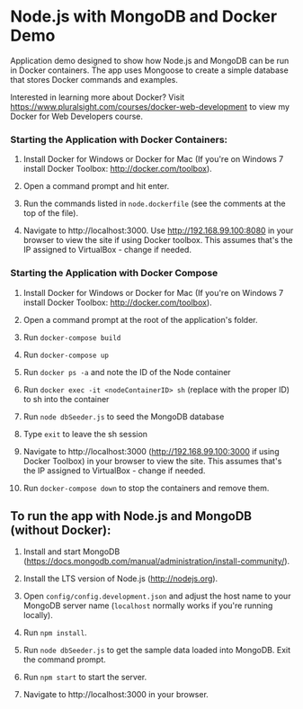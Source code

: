 # Node.js with MongoDB and Docker Demo

Application demo designed to show how Node.js and MongoDB can be run in Docker containers. 
The app uses Mongoose to create a simple database that stores Docker commands and examples. 

Interested in learning more about Docker? Visit https://www.pluralsight.com/courses/docker-web-development to view my Docker for Web Developers course.

### Starting the Application with Docker Containers:

1. Install Docker for Windows or Docker for Mac (If you're on Windows 7 install Docker Toolbox: http://docker.com/toolbox).

2. Open a command prompt and hit enter.

3. Run the commands listed in `node.dockerfile` (see the comments at the top of the file).

4. Navigate to http://localhost:3000. Use http://192.168.99.100:8080 in your browser to view the site if using Docker toolbox. This assumes that's the IP assigned to VirtualBox - change if needed.


### Starting the Application with Docker Compose

1. Install Docker for Windows or Docker for Mac (If you're on Windows 7 install Docker Toolbox: http://docker.com/toolbox).

2. Open a command prompt at the root of the application's folder.

3. Run `docker-compose build`

4. Run `docker-compose up`

5. Run `docker ps -a` and note the ID of the Node container

6. Run `docker exec -it <nodeContainerID> sh` (replace <nodeContainerID> with the proper ID) to sh into the container

7. Run `node dbSeeder.js` to seed the MongoDB database

8. Type `exit` to leave the sh session

9. Navigate to http://localhost:3000 (http://192.168.99.100:3000 if using Docker Toolbox) in your browser to view the site. This assumes that's the IP assigned to VirtualBox - change if needed.

10. Run `docker-compose down` to stop the containers and remove them.

## To run the app with Node.js and MongoDB (without Docker):

1. Install and start MongoDB (https://docs.mongodb.com/manual/administration/install-community/).

2. Install the LTS version of Node.js (http://nodejs.org).

3. Open `config/config.development.json` and adjust the host name to your MongoDB server name (`localhost` normally works if you're running locally). 

4. Run `npm install`.

5. Run `node dbSeeder.js` to get the sample data loaded into MongoDB. Exit the command prompt.

6. Run `npm start` to start the server.

7. Navigate to http://localhost:3000 in your browser.




